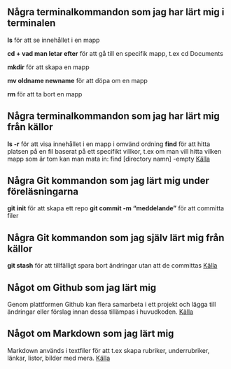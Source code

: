 ## Några terminalkommandon som jag har lärt mig i terminalen

**ls** för att se innehållet i en mapp

**cd + vad man letar efter** för att gå till en specifik mapp, t.ex cd Documents

**mkdir** för att skapa en mapp

**mv oldname newname** för att döpa om en mapp

**rm** för att ta bort en mapp


## Några terminalkommandon som jag har lärt mig från källor

**ls -r** för att visa innehållet i en mapp i omvänd ordning
**find** för att hitta platsen på en fil baserat på ett specifikt villkor, t.ex om man vill hitta vilken mapp som är tom kan man mata in: find [directory namn] -empty
[Källa](https://gist.github.com/bradtraversy/cc180de0edee05075a6139e42d5f28ce)


## Några Git kommandon som jag lärt mig under föreläsningarna

**git init** för att skapa ett repo
**git commit -m “meddelande”** för att committa filer


## Några Git kommandon som jag själv lärt mig från källor

**git stash** för att tillfälligt spara bort ändringar utan att de committas
[Källa](https://www.atlassian.com/git/tutorials/saving-changes/git-stash)


## Något om Github som jag lärt mig

Genom plattformen Github kan flera samarbeta i ett projekt och lägga till ändringar eller förslag innan dessa tillämpas i huvudkoden.
[Källa](https://docs.github.com/en/get-started/start-your-journey/about-github-and-git)


## Något om Markdown som jag lärt mig

Markdown används i textfiler för att t.ex skapa rubriker, underrubriker, länkar, listor, bilder med mera.
[Källa](https://www.markdownguide.org/basic-syntax/)
